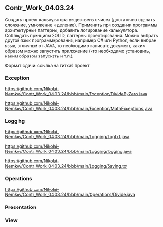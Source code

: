 ## Contr_Work_04.03.24

Создать проект калькулятора вещественых чисел (достаточно сделать сложение, умножение и деление).
Применить при создании программы архитектурные паттерны, добавить логирование калькулятора.
Соблюдать принципы SOLID, паттерны проектирования.
Можно выбрать другой язык программирования, например C# или Python, если выбран язык, отличный от JAVA, то необходимо написать документ, каким образом можно запустить приложение (что необходимо установить, каким образом запускать и т.п.).

Формат сдачи: ссылка на гитхаб проект

### Exception

https://github.com/Nikolai-Nemkov/Contr_Work_04.03.24/blob/main/Exception/DivideByZero.java

https://github.com/Nikolai-Nemkov/Contr_Work_04.03.24/blob/main/Exception/MathExceptions.java

### Loggihg

https://github.com/Nikolai-Nemkov/Contr_Work_04.03.24/blob/main/Logging/Logtxt.java

https://github.com/Nikolai-Nemkov/Contr_Work_04.03.24/blob/main/Logging/logging.java

https://github.com/Nikolai-Nemkov/Contr_Work_04.03.24/blob/main/Logging/Saving.txt


### Operations

https://github.com/Nikolai-Nemkov/Contr_Work_04.03.24/blob/main/Operations/Divide.java

### Presentation

### View


